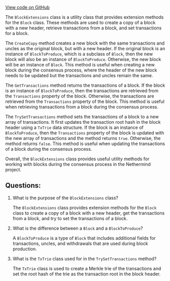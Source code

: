 [View code on GitHub](https://github.com/NethermindEth/nethermind/src/Nethermind/Nethermind.Consensus/Processing/BlockExtensions.cs)

The `BlockExtensions` class is a utility class that provides extension methods for the `Block` class. These methods are used to create a copy of a block with a new header, retrieve transactions from a block, and set transactions for a block.

The `CreateCopy` method creates a new block with the same transactions and uncles as the original block, but with a new header. If the original block is an instance of `BlockToProduce`, which is a subclass of `Block`, then the new block will also be an instance of `BlockToProduce`. Otherwise, the new block will be an instance of `Block`. This method is useful when creating a new block during the consensus process, where the header of the new block needs to be updated but the transactions and uncles remain the same.

The `GetTransactions` method returns the transactions of a block. If the block is an instance of `BlockToProduce`, then the transactions are retrieved from the `Transactions` property of the block. Otherwise, the transactions are retrieved from the `Transactions` property of the block. This method is useful when retrieving transactions from a block during the consensus process.

The `TrySetTransactions` method sets the transactions of a block to a new array of transactions. It first updates the transaction root hash in the block header using a `TxTrie` data structure. If the block is an instance of `BlockToProduce`, then the `Transactions` property of the block is updated with the new array of transactions and the method returns `true`. Otherwise, the method returns `false`. This method is useful when updating the transactions of a block during the consensus process.

Overall, the `BlockExtensions` class provides useful utility methods for working with blocks during the consensus process in the Nethermind project.
## Questions: 
 1. What is the purpose of the `BlockExtensions` class?
    
    The `BlockExtensions` class provides extension methods for the `Block` class to create a copy of a block with a new header, get the transactions from a block, and try to set the transactions of a block.

2. What is the difference between a `Block` and a `BlockToProduce`?

    A `BlockToProduce` is a type of `Block` that includes additional fields for transactions, uncles, and withdrawals that are used during block production.

3. What is the `TxTrie` class used for in the `TrySetTransactions` method?

    The `TxTrie` class is used to create a Merkle trie of the transactions and set the root hash of the trie as the transaction root in the block header.